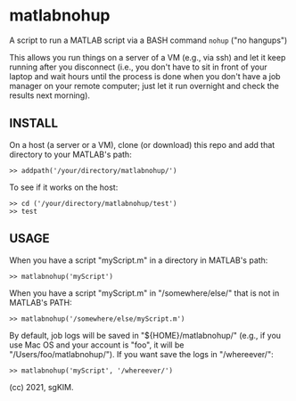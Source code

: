 # matlabnohup
A script to run a MATLAB script via a BASH command `nohup` ("no hangups")

This allows you run things on a server of a VM (e.g., via ssh) and let it keep running after you disconnect (i.e., you don't have to sit in front of your laptop and wait hours until the process is done when you don't have a job manager on your remote computer; just let it run overnight and check the results next morning).

## INSTALL
On a host (a server or a VM), clone (or download) this repo and add that directory to your MATLAB's path:
```
>> addpath('/your/directory/matlabnohup/')
```
To see if it works on the host:
```
>> cd ('/your/directory/matlabnohup/test')
>> test
```

## USAGE
When you have a script "myScript.m" in a directory in MATLAB's path:
```
>> matlabnohup('myScript')
```

When you have a script "myScript.m" in "/somewhere/else/" that is not in MATLAB's PATH:
```
>> matlabnohup('/somewhere/else/myScript.m')
```

By default, job logs will be saved in "${HOME}/matlabnohup/" (e.g., if you use Mac OS and your account is "foo", it will be "/Users/foo/matlabnohup/"). If you want save the logs in "/whereever/":
```
>> matlabnohup('myScript', '/whereever/')
```


(cc) 2021, sgKIM.
